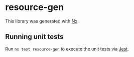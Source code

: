 # resource-gen

This library was generated with [Nx](https://nx.dev).

## Running unit tests

Run `nx test resource-gen` to execute the unit tests via [Jest](https://jestjs.io).
